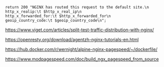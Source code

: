 ``` shell
return 200 "NGINX has routed this request to the default site.\n
http_x_realip:\t $http_x_real_ip\n
http_x_forwarded_for:\t $http_x_forwarded_for\n
geoip_country_code:\t $geoip_country_code\n";
```

https://www.viget.com/articles/split-test-traffic-distribution-with-nginx/

https://openresty.org/download/agentzh-nginx-tutorials-en.html

https://hub.docker.com/r/wernight/alpine-nginx-pagespeed/~/dockerfile/

https://www.modpagespeed.com/doc/build_ngx_pagespeed_from_source
